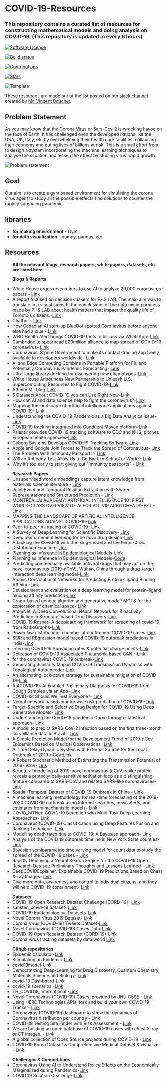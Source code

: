# COVID-19-Resources
### This repository contains a curated list of resources for constructing mathematical models and doing analysis on COVID-19. (This repository is updated in every 6 hours)
[![Software License](https://img.shields.io/badge/license-GNU-brightgreen.svg)](LICENSE)

[![Build status](https://ci.appveyor.com/api/projects/status/8e784doc5sye7c41?svg=true)](https://ci.appveyor.com/project/addy1997/COVID-19-Resources)

[![Contributions](https://img.shields.io/github/commit-activity/m/addy1997/COVID-19-Resources.svg?color=%09%2346c018)](https://github.com/addy1997/COVID-19-Resources/graphs/commit-activity)

[![Stars](https://img.shields.io/github/stars/addy1997/COVID-19-Resources.svg?style=flat&label=Star&maxAge=86400)](STARS)



![Template](https://github.com/addy1997/COVID-19/blob/master/AITaskForcev2.png)

These resources are made out of the list posted on our [slack channel](https://www.linkedin.com/feed/update/urn:li:activity:6652004847895793664/) created by [Mr. Vincent Boucher](https://ca.linkedin.com/in/montrealai?trk=public-post_share-update_actor-text).

## Problem Statement

As you may know that the Corona Virus or Sars-Cov-2 is wrecking havoc on the face of Earth. It has challenged even the developed nations like the USA, UK, Italy, etc by overwhelming their health care facilities, collapsing their economy and puting lives of billions at risk. This is a small effort from to design a system incorporating the machine learning techniques to analyse the situation and lessen the effect by studing virus' rapid growth.

![Problem statement](https://github.com/addy1997/COVID-19/blob/master/Screen%20Shot%202020-04-05%20at%203.08.01%20PM.png)

## Goal

Our aim is to create a [gym](https://gym.openai.com/) based environment for simulating the corona virus agent to study all the possible effects find solutions to counter the rapidly spreading pandemic. 



## libraries 

<ul>
<li> <b> for making environment</b> - Gym</li>
  
<li> <b> for data visualization</b> - numpy, pandas, etc.</li>
</ul>

## Resources

<ul>
<b> All the relevant blogs, research papers, white papers, datasets, etc are listed here.</b> <br>
  
<b>Blogs & Reports</b>

<li>White House urges researchers to use AI to analyze 29,000 coronavirus papers - <a href="https://www.reuters.com/article/us-health-coronavirus-tech-research-idUSKBN2133E6">Link</a></li>

  
<li>A report focused on decision-makers for PHS LAB. The main aim was to translate in a visual speech, the conclusions of the data mining process made by PHS LAB about health matters that impact the quality life of Toronto's citizens.-<a href="https://www.behance.net/gallery/74360365/Health-report-of-Toronto-neighborhoods">Link</a></li>


<li>Chatbot - <a href="https://covid19.dialogue.co/?lng=en#/info">Link</a></li>


<li> How Canadian AI start-up BlueDot spotted Coronavirus before anyone else had a clue - <a href="https://diginomica.com/how-canadian-ai-start-bluedot-spotted-coronavirus-anyone-else-had-clue">Link</a></li>


<li> WHO Health Alert brings COVID-19 facts to billions via WhatsApp- <a href="https://www.who.int/news-room/feature-stories/detail/who-health-alert-brings-covid-19-facts-to-billions-via-whatsapp">Link</a></li>


<li>Cambridge to spearhead £20million alliance to map spread of COVID-19 coronavirus- <a href= "https://www.cam.ac.uk/research/news/cambridge-to-spearhead-ps20million-alliance-to-map-spread-of-covid-19-coronavirus?utm_campaign=research&utm_medium=social&utm_source=linkedin&utm_content=1584953090">Link</a></li>


<li>Coronavirus: S'pore Government to make its contact-tracing app freely available to developers worldwide- <a href="https://www.straitstimes.com/singapore/coronavirus-spore-government-to-make-its-contact-tracing-app-freely-available-to">Link</a></li>


<li>AI and Edge Computing Combine in Portable Platform for Flu and Potentially Coronavirus Pandemic Forecasting- <a href="https://www.genengnews.com/news/ai-and-edge-computing-combine-in-portable-platform-for-flu-and-potentially-coronavirus-forecasting/">Link</a></li>

<li>Ultra-large library docking for discovering new chemotypes-<a href="https://www.ncbi.nlm.nih.gov/pmc/articles/PMC6383769/">Link</a></li>


<li>White House Announces New Partnership to Unleash U.S. Supercomputing Resources to Fight COVID-19-<a href="https://www.whitehouse.gov/briefings-statements/white-house-announces-new-partnership-unleash-u-s-supercomputing-resources-fight-covid-19/">Link</a></li>


<li>Affinity Mit blog-<a href="https://affinity.mit.edu/">Link</a></li>


<li>5 Datasets About COVID-19 you can Use Right Now-<a href="https://towardsdatascience.com/5-datasets-about-covid-19-you-can-use-right-now-46307b1406a">Link</a></li>

<li>How can AI and data science help to fight the coronavirus?-<a href="https://www.ericsson.com/en/blog/2020/4/ai-and-data-science-to-fight-coronavirus">Link</a></li>

<li>Mapping the landscape of artificial intelligence applications against COVID-19- <a href="https://www.unglobalpulse.org/2020/03/mapping-the-landscape-of-artificial-intelligence-applications-against-covid-19/">Link</a></li>

<li>Understanding the COVID-19 Pandemic as a Big Data Analytics Issue-<a href="Understanding the COVID-19 Pandemic as a Big Data Analytics Issue">Link</a></li>

<li>COVID-19 tracking integrated into Conduent Maven platform-<a href="https://economictimes.indiatimes.com/tech/software/covid-19-tracking-integrated-into-conduent-maven-platform/articleshow/74792429.cms">Link</a></li>

<li>Palantir provides COVID-19 tracking software to CDC and NHS, pitches European health agencies-<a href="https://techcrunch.com/2020/04/01/palantir-coronavirus-cdc-nhs-gotham-foundry/">Link</a></li>

<li>Cyborg Systems Develops COVID-19 Tracking Software-<a href="https://www.aithority.com/security/cyborg-systems-develops-covid-19-tracking-software/">Link</a></li>

<li>Apple and Google Join Forces to Track the Spread of Coronavirus- <a href="https://coronavirus.medium.com/apple-and-google-join-forces-to-track-spread-of-coronavirus-fc2c68fda0ea">Link</a></li>

<li>The Problem With ‘Immunity Passports’- <a href="https://coronavirus.medium.com/the-problem-with-immunity-passports-3764d49df7c8">Link</a></li>

<li>Will an Antibody Test Allow Us to Go Back to School or Work?- <a href="https://www.nytimes.com/2020/04/10/health/coronavirus-antibody-test.html">Link</a></li>

<li>Why it’s too early to start giving out “immunity passports” - <a href="https://www.technologyreview.com/2020/04/09/998974/immunity-passports-cornavirus-antibody-test-outside/?truid=a48b87a65416a1d0ada2c01a698dc8ea&utm_source=the_download&utm_medium=email&utm_campaign=the_download.unpaid.engagement&utm_content=04-10-2020">Link</a></li>

</ul>
  
  
<ul>
<b>Research Papers</b>  
  
<li> Unsupervised word embeddings capture latent knowledge from materials science literature - <a href="https://perssongroup.lbl.gov/papers/dagdelen-2019-word-embeddings.pdf">Link</a></li>
  
<li>Joint Event and Temporal Relation Extraction with Shared Representations and Structured Prediction - <a href="https://arxiv.org/pdf/1909.05360.pdf">Link</a></li>

<li>MONTRÉAL.AI ACADEMY: ARTIFICIAL INTELLIGENCE 101 FIRST WORLD-CLASS OVERVIEW OF AI FOR ALL
VIP AI 101 CHEATSHEET - <a href="www.montreal.ai/ai4all.pdf">Link</a></li>

<li>MAPPING THE LANDSCAPE OF ARTIFICIAL INTELLIGENCE APPLICATIONS AGAINST COVID-19-<a href="https://drive.google.com/file/d/1vDcb6HeS-hufNgqH0dDhIEGjuJpnnkzT/view">Link</a></li>

<li>Peer-to-peer AI-tracing of COVID-19- <a href= "https://yoshuabengio.org/2020/03/23/peer-to-peer-ai-tracing-of-covid-19/">Link</a></li>

<li>A Survey of Deep Learning for Scientific Discovery- <a href="https://arxiv.org/abs/2003.11755">Link</a></li>

<li>Deep reinforcement learning for de novo drug design-<a href="https://advances.sciencemag.org/content/4/7/eaap7885">Link</a></li>

<li>Attacking the Covid-19 with the Ising-model and the Fermi-Dirac Distribution Function- <a href="https://arxiv.org/abs/2003.11860">Link</a></li>

<li>Planning as Inference in Epidemiological Models-<a href="https://arxiv.org/abs/2003.13221">Link</a></li>
<li>Planning as Inference in Epidemiological Models-<a href="https://github.com/plai-group/covid">Code</a></li>

<li>Predicting commercially available antiviral drugs that may act on the novel coronavirus (2019-nCoV), Wuhan, China through a drug-target interaction deep learning model-<a href="https://www.biorxiv.org/content/10.1101/2020.01.31.929547v1">Link</a></li> 

<li>Atomic Convolutional Networks for Predicting Protein-Ligand Binding Affinity -<a href="https://arxiv.org/abs/1703.10603">Link</a></li>

<li>Development and evaluation of a deep learning model for protein–ligand binding affinity prediction-<a href="https://www.ncbi.nlm.nih.gov/pmc/articles/PMC6198856/">Link</a></li>

<li>Graph-based genetic algoritm and generative model/ MCTS for the exploration of chemical space- <a href="https://chemrxiv.org/articles/Graph-based_Genetic_Algorithm_and_Generative_Model_Monte_Carlo_Tree_Search_for_the_Exploration_of_Chemical_Space/7240751">Link</a></li>

<li>AtomNet: A Deep Convolutional Neural Network for Bioactivity Prediction in Structure-based Drug Discovery-<a href="https://arxiv.org/abs/1510.02855">Link</a></li>

<li>COVID-19 Resnet- A deeplearning framework for screening of covid-19 from RadioGraphs-<a href="https://github.com/addy1997/COVID-19/blob/master/papers/2003.14395.pdf">Link</a></li>

<li>Power law distribution in number of confiremed COVID-19 cases-<a href="https://github.com/addy1997/COVID-19/blob/master/papers/2004.00940.pdf">Link</a></li>

<li>SEIR and REgression model based COVID-19 outbreak predictions in India-<a href="https://github.com/addy1997/COVID-19/blob/master/papers/2004.00958.pdf">Link</a></li>

<li>Inferring COVID-19 Spreading rates & potential charge points-<a href="https://github.com/addy1997/COVID-19/blob/master/papers/2004.01105.pdf">Link</a></li>

<li>Detection of COVID-19 Associated Pneumonia based GAN - <a href="https://github.com/addy1997/COVID-19/blob/master/papers/2004.01184.pdf">Link</a></li>

<li>for the coronavirus COVID-19 outbreak-<a href="https://github.com/addy1997/COVID-19/blob/master/papers/2004.01487.pdf">Link</a></li>

<li>Generating Similarity Map in COVID-19 Transmission Dynamics with Topological Autoencoder-<a href="https://github.com/addy1997/COVID-19/blob/master/papers/2004.01481.pdf">Link</a></li>

<li>An alternating lock-down strategy for sustainable mitigation of COVID-19-<a href="https://github.com/addy1997/COVID-19/blob/master/papers/2004.01453.pdf">Link</a></li>


<li>AI4COVID-19: AI Enabled Preliminary Diagnosis for COVID-19 from Cough Samples via an App- <a href="https://github.com/addy1997/COVID-19/blob/master/papers/2004.01275.pdf">Link</a></li>


<li>COVID-19: Should We Test Everyone?- <a href="https://github.com/addy1997/COVID-19/tree/master/papers">Link</a></li>

<li>Neural network based country wise risk prediction of COVID-19-<a href="https://github.com/addy1997/COVID-19/blob/master/papers/2004.00959.pdf">Link</a></li>

<li>Target-Specific and Selective Drug Design for COVID-19 Using Deep Generative Models- <a href="https://github.com/addy1997/COVID-19/blob/master/papers/2004.01215.pdf">Link</a></li>

<li>Understanding the CoVID-19 pandemic Curve through statistical approach- <a href="https://www.medrxiv.org/content/10.1101/2020.04.06.20055426v1">Link</a></li>

<li>A model to predict SARS-CoV-2 infection based on the first three-month surveillance data in Brazil - <a href="https://www.medrxiv.org/content/10.1101/2020.04.05.20047944v1">Link</a></li>

<li>A Simple Prediction Model for the Development Trend of 2019-nCov Epidemics Based on Medical Observations -<a href="https://github.com/addy1997/COVID-19-Resources/commit/d29aaf10940df5b0f1f0217c62e5b1c848248312">Link</a></li>

<li>A Time Delay Dynamic System with External Source for the Local Outbreak of 2019-nCoV-<a href="https://github.com/addy1997/COVID-19-Resources/commit/d29aaf10940df5b0f1f0217c62e5b1c848248312">Link</a></li>

<li>A Robust Stochastic Method of Estimating the Transmission Potential of 2019-nCoV- <a href="https://github.com/addy1997/COVID-19-Resources/blob/master/papers/2002.03828.pdf">Link</a></li>
  
<li>Structural modeling of 2019-novel coronavirus (nCoV) spike protein reveals a proteolytically-sensitive activation loop as a distinguishing feature compared to SARS-CoV and related SARS-like coronaviruses-<a href="https://github.com/addy1997/COVID-19-Resources/commit/39468ff25c1c2ca5099e2ec663074e65ae9c5d66">Link</a></li>

<li>Spatial-Temporal Dataset of COVID-19 Outbreak in China - <a href="https://github.com/addy1997/COVID-19-Resources/blob/master/papers/2003.11716.pdf">Link</a></li>

<li>A machine learning methodology for real-time forecasting of the 2019-2020 COVID-19 outbreak using Internet searches, news alerts, and estimates from mechanistic models- <a href="https://arxiv.org/abs/2004.04019">Link</a></li>

<li>COVID_MTNet: COVID-19 Detection with Multi-Task Deep Learning Approaches- <a href="https://arxiv.org/abs/2004.03747">Link</a></li>

<li>Coronavirus (COVID-19) Classification using Deep Features Fusion and Ranking Technique- <a href="https://arxiv.org/abs/2004.03698">Link</a></li>

<li>Modelling death rates due to COVID-19: A Bayesian approach- <a href="https://arxiv.org/abs/2004.02386">Link</a></li>

<li>Analysis of the COVID 19 outbreak timeline in New York State counties- <a href="https://arxiv.org/abs/2004.02366">Link</a></li>

<li>Bayesian semiparametric time varying model for count data to study the spread of the COVID-19 cases - <a href="https://arxiv.org/abs/2004.02281">Link</a></li>

<li>Rapidly Deploying a Neural Search Engine for the COVID-19 Open Research Dataset: Preliminary Thoughts and Lessons Learned - <a href="https://arxiv.org/abs/2004.05125">Link</a></li>

<li>DeepCOVIDExplainer: Explainable COVID-19 Predictions Based on Chest X-ray Images- <a href="https://arxiv.org/abs/2004.04582">Link</a></li>

<li>Give more data, awareness and control to individual citizens, and they will help COVID-19 containment- <a href="https://arxiv.org/abs/2004.05222">Link</a></li>
  
</ul>


<ul>
<b>Datasets</b>
  
<li>COVID-19 Open Research Dataset Challenge (CORD-19)- <a href="https://www.kaggle.com/allen-institute-for-ai/CORD-19-research-challenge">Link</a></li>
  
<li>sansten_covid-19 dataset- <a href="https://drive.google.com/file/d/1egTa2hFNjBYKd8YF92nFAb4se-gj6fwA/view">Link</a></li>

<li>COVID-19 Epidemiological Datasets-<a href="https://sites.google.com/view/data-science-covid-19/data-and-resources">Link</a></li>

<li>Novel Corona Virus 2019 Dataset- <a href="https://www.kaggle.com/sudalairajkumar/novel-corona-virus-2019-dataset/tasks?taskId=508">Link</a></li>

<li>Corona Virus (COVID-19) Tweets Dataset-<a href="https://ieee-dataport.org/open-access/corona-virus-covid-19-tweets-dataset">Link</a></li>

<li>Novel Coronavirus (COVID-19) Cases Data-<a href="https://data.humdata.org/dataset/novel-coronavirus-2019-ncov-cases">Link</a></li>

<li>COVID-19 Open Research Dataset (CORD-19)-<a href="https://registry.opendata.aws/cord-19/">Link</a></li>

<li>Corona virus tracking datasets by data.world <a href="https://data.world/datasets/covid-19">Link</a></li>


</ul>


<ul>
<b>Github repositories</b>
  
<li>Epidemic calculator-<a href="http://gabgoh.github.io/COVID/index.html">Link</a></li>

<li>Stimulating an Epidemic-<a href="https://www.youtube.com/watch?v=gxAaO2rsdIs&feature=youtu.be">Link</a></li>
  
<li>covid19model-<a href="https://github.com/ImperialCollegeLondon/covid19model">Link</a></li>

<li>Democratizing Deep-Learning for Drug Discovery, Quantum Chemistry, Materials Science and Biology- <a href="https://github.com/deepchem/deepchem">Link</a></li>

<li>covid-19 Dashboard-<a href="https://github.com/github/covid19-dashboard">Link</a></li>

<li>covid-19 scenarios -<a href="https://github.com/neherlab/covid19_scenarios">Link</a></li>

<li>TH_COVID19_International -<a href="https://github.com/Tencent/TH_COVID19_International">Link</a></li>

<li>Novel Coronavirus (COVID-19) Cases, provided by JHU CSSE - <a href="https://github.com/CSSEGISandData/COVID-19">Link</a></li>

<li>Using HERE Technologies APIs, fork and build your own COVID-19 Tracker- <a href="https://github.com/heremaps/here-covid-19-tracker">Link</a></li>

<li>Coronavirus (COVID-19) dashboard to show the dynamics of Сoronavirus distribution per country - <a href="https://github.com/trekhleb/covid-19">Link</a></li>

<li>COVID-19 Testing Site Finder with Risk Assessment - <a href="https://github.com/oscarhealth/covid19-testing">Link</a></li>

<li>We are building an open database of COVID-19 cases with chest X-ray or CT images. - <a href="https://github.com/ieee8023/covid-chestxray-dataset">Link</a></li>

<li>A global collection of Open Source projects during COVID-19 - <a href="https://github.com/WeileiZeng/Open-Source-COVID-19">Link</a></li>

<li>COVID-19 Korea Dataset & Comprehensive Medical Dataset & visualizer - <a href="https://github.com/ThisIsIsaac/Data-Science-for-COVID-19">Link</a></li>

</ul>


<ul>
<b>Challenges & Competitions</b>
  
<li>Coronavirus:Using AI to Understand Policy Effects on the Economically Marginalized during Pandemics-<a href="https://omdena.com/challenges/ai-pandemics">Link</a></li>

<li>COVID 19 Solution Challenge-<a href="https://innovate.mygov.in/covid19/">Link</a></li>

</ul>















